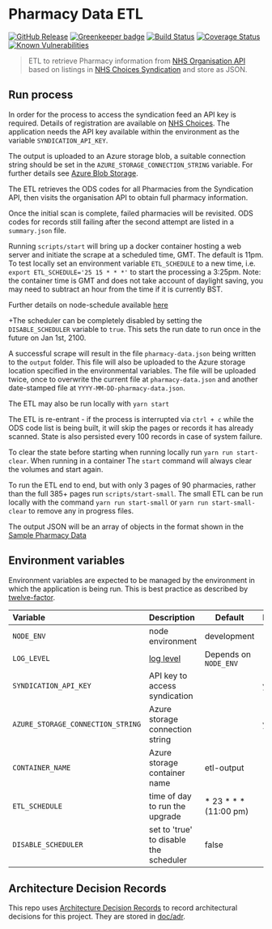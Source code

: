 # Pharmacy Data ETL

[![GitHub Release](https://img.shields.io/github/release/nhsuk/pharmacy-data-etl.svg)](https://github.com/nhsuk/pharmacy-data-etl/releases/latest/)
[![Greenkeeper badge](https://badges.greenkeeper.io/nhsuk/pharmacy-data-etl.svg)](https://greenkeeper.io/)
[![Build Status](https://travis-ci.org/nhsuk/pharmacy-data-etl.svg?branch=master)](https://travis-ci.org/nhsuk/pharmacy-data-etl)
[![Coverage Status](https://coveralls.io/repos/github/nhsuk/pharmacy-data-etl/badge.svg)](https://coveralls.io/github/nhsuk/pharmacy-data-etl)
[![Known Vulnerabilities](https://snyk.io/test/github/nhsuk/pharmacy-data-etl/badge.svg)](https://snyk.io/test/github/nhsuk/pharmacy-data-etl)

> ETL to retrieve Pharmacy information from [NHS Organisation API](http://api.nhs.uk/organisations) based on listings in [NHS Choices Syndication](http://www.nhs.uk/aboutNHSChoices/professionals/syndication/Pages/Webservices.aspx)
and store as JSON.

## Run process

In order for the process to access the syndication feed an API key is required.
Details of registration are available on
[NHS Choices](http://www.nhs.uk/aboutNHSChoices/professionals/syndication/Pages/Webservices.aspx).
The application needs the API key available within the environment as the variable `SYNDICATION_API_KEY`.

The output is uploaded to an Azure storage blob, a suitable connection string should be set in the `AZURE_STORAGE_CONNECTION_STRING` variable.
For further details see [Azure Blob Storage](https://azure.microsoft.com/en-gb/services/storage/blobs/).

The ETL retrieves the ODS codes for all Pharmacies from the Syndication API, then visits the organisation API to obtain full pharmacy information.

Once the initial scan is complete, failed pharmacies will be revisited. ODS codes for records still failing after the second attempt are listed in a `summary.json` file.

Running `scripts/start` will bring up a docker container hosting a web server and initiate the scrape at a scheduled time, GMT.
The default is 11pm. To test locally set an environment variable `ETL_SCHEDULE` to a new time,
i.e. `export ETL_SCHEDULE='25 15 * * *'` to start the processing a 3:25pm. Note: the container time is GMT and does not take account of daylight saving, you may need to subtract an hour from the time if it is currently BST.

Further details on node-schedule available [here](https://www.npmjs.com/package/node-schedule)

+The scheduler can be completely disabled by setting the `DISABLE_SCHEDULER` variable to `true`. This sets the run date to run once in the future on Jan 1st, 2100.

A successful scrape will result in the file `pharmacy-data.json` being written to the `output` folder. This file will also be uploaded to the Azure storage location specified in the environmental variables. The file will be uploaded twice, once to overwrite the current file at `pharmacy-data.json` and another date-stamped file at `YYYY-MM-DD-pharmacy-data.json`.

The ETL may also be run locally with `yarn start`

The ETL is re-entrant - if the process is interrupted via `ctrl + c` while the ODS code list is being built, it will skip the pages or records it has already scanned. State is also persisted every 100 records in case of system failure.

To clear the state before starting when running locally run `yarn run start-clear`.
When running in a container The `start` command will always clear the volumes and start again.

To run the ETL end to end, but with only 3 pages of 90 pharmacies, rather than the full 385+ pages run `scripts/start-small`.
The small ETL can be run locally with the command `yarn run start-small` or `yarn run start-small-clear` to remove any in progress files.

The output JSON will be an array of objects in the format shown in the [Sample Pharmacy Data](sample-pharmacy-data.json)

## Environment variables

Environment variables are expected to be managed by the environment in which
the application is being run. This is best practice as described by
[twelve-factor](https://12factor.net/config).

| Variable                           | Description                                                          | Default                 | Required   |
| :--------------------------------- | :------------------------------------------------------------------- | ----------------------- | :--------- |
| `NODE_ENV`                         | node environment                                                     | development             |            |
| `LOG_LEVEL`                        | [log level](https://github.com/trentm/node-bunyan#levels)            | Depends on `NODE_ENV`   |            |
| `SYNDICATION_API_KEY`              | API key to access syndication                                        |                         | yes        |
| `AZURE_STORAGE_CONNECTION_STRING`  | Azure storage connection string                                      |                         | yes        |
| `CONTAINER_NAME`                   | Azure storage container name                                         | etl-output              |            |
| `ETL_SCHEDULE`                     | time of day to run the upgrade                                       | * 23 * * * (11:00 pm)   |            |
| `DISABLE_SCHEDULER`                | set to 'true' to disable the scheduler                               | false                   |            |

## Architecture Decision Records

This repo uses
[Architecture Decision Records](http://thinkrelevance.com/blog/2011/11/15/documenting-architecture-decisions)
to record architectural decisions for this project.
They are stored in [doc/adr](doc/adr).
